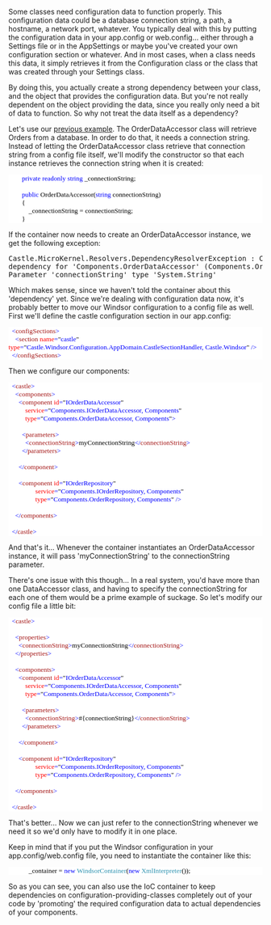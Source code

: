 Some classes need configuration data to function properly. This configuration data could be a database connection string, a path, a hostname, a network port, whatever. You typically deal with this by putting the configuration data in your app.config or web.config... either through a Settings file or in the AppSettings or maybe you've created your own configuration section or whatever.  And in most cases, when a class needs this data, it simply retrieves it from the Configuration class or the class that was created through your Settings class.

By doing this, you actually create a strong dependency between your class, and the object that provides the configuration data. But you're not really dependent on the object providing the data, since you really only need a bit of data to function.  So why not treat the data itself as a dependency?

Let's use our <a href="http://davybrion.com/blog/2008/04/introduction-to-ioc-with-windsor/">previous example</a>.  The OrderDataAccessor class will retrieve Orders from a database. In order to do that, it needs a connection string.  Instead of letting the OrderDataAccessor class retrieve that connection string from a config file itself, we'll modify the constructor so that each instance retrieves the connection string when it is created:

<div style="font-family:Consolas;font-size:10pt;color:black;background:white;">
<p style="margin:0;">&nbsp;&nbsp;&nbsp; &nbsp;&nbsp;&nbsp; <span style="color:blue;">private</span> <span style="color:blue;">readonly</span> <span style="color:blue;">string</span> _connectionString;</p>
<p style="margin:0;">&nbsp;</p>
<p style="margin:0;">&nbsp;&nbsp;&nbsp; &nbsp;&nbsp;&nbsp; <span style="color:blue;">public</span> OrderDataAccessor(<span style="color:blue;">string</span> connectionString)</p>
<p style="margin:0;">&nbsp;&nbsp;&nbsp; &nbsp;&nbsp;&nbsp; {</p>
<p style="margin:0;">&nbsp;&nbsp;&nbsp; &nbsp;&nbsp;&nbsp; &nbsp;&nbsp;&nbsp; _connectionString = connectionString;</p>
<p style="margin:0;">&nbsp;&nbsp;&nbsp; &nbsp;&nbsp;&nbsp; }</p>
</div>

If the container now needs to create an OrderDataAccessor instance, we get the following exception:

<pre>
Castle.MicroKernel.Resolvers.DependencyResolverException : Could not resolve non-optional
dependency for 'Components.OrderDataAccessor' (Components.OrderDataAccessor).
Parameter 'connectionString' type 'System.String'
</pre>

Which makes sense, since we haven't told the container about this 'dependency' yet. Since we're dealing with configuration data now, it's probably better to move our Windsor configuration to a config file as well.  First we'll define the castle configuration section in our app.config:

<div style="font-family:Consolas;font-size:10pt;color:black;background:white;">
<p style="margin:0;"><span style="color:blue;">&nbsp; &lt;</span><span style="color:#a31515;">configSections</span><span style="color:blue;">&gt;</span></p>
<p style="margin:0;"><span style="color:blue;">&nbsp; &nbsp; &lt;</span><span style="color:#a31515;">section</span><span style="color:blue;"> </span><span style="color:red;">name</span><span style="color:blue;">=</span>"<span style="color:blue;">castle</span>"<span style="color:blue;"> </span><span style="color:red;">type</span><span style="color:blue;">=</span>"<span style="color:blue;">Castle.Windsor.Configuration.AppDomain.CastleSectionHandler, Castle.Windsor</span>"<span style="color:blue;"> /&gt;</span></p>
<p style="margin:0;"><span style="color:blue;">&nbsp; &lt;/</span><span style="color:#a31515;">configSections</span><span style="color:blue;">&gt;</span></p>
</div>

Then we configure our components:

<div style="font-family:Consolas;font-size:10pt;color:black;background:white;">
<p style="margin:0;"><span style="color:blue;">&nbsp; &lt;</span><span style="color:#a31515;">castle</span><span style="color:blue;">&gt;</span></p>
<p style="margin:0;"><span style="color:blue;">&nbsp; &nbsp; &lt;</span><span style="color:#a31515;">components</span><span style="color:blue;">&gt;</span></p>
<p style="margin:0;"><span style="color:blue;">&nbsp; &nbsp; &nbsp; &lt;</span><span style="color:#a31515;">component</span><span style="color:blue;"> </span><span style="color:red;">id</span><span style="color:blue;">=</span>"<span style="color:blue;">IOrderDataAccessor</span>"</p>
<p style="margin:0;"><span style="color:blue;">&nbsp; &nbsp; &nbsp; &nbsp; &nbsp; </span><span style="color:red;">service</span><span style="color:blue;">=</span>"<span style="color:blue;">Components.IOrderDataAccessor, Components</span>"</p>
<p style="margin:0;"><span style="color:blue;">&nbsp; &nbsp; &nbsp; &nbsp; &nbsp; </span><span style="color:red;">type</span><span style="color:blue;">=</span>"<span style="color:blue;">Components.OrderDataAccessor, Components</span>"<span style="color:blue;">&gt;</span></p>
<p style="margin:0;">&nbsp;</p>
<p style="margin:0;"><span style="color:blue;">&nbsp; &nbsp; &nbsp; &nbsp; &lt;</span><span style="color:#a31515;">parameters</span><span style="color:blue;">&gt;</span></p>
<p style="margin:0;"><span style="color:blue;">&nbsp; &nbsp; &nbsp; &nbsp; &nbsp; &lt;</span><span style="color:#a31515;">connectionString</span><span style="color:blue;">&gt;</span>myConnectionString<span style="color:blue;">&lt;/</span><span style="color:#a31515;">connectionString</span><span style="color:blue;">&gt;</span></p>
<p style="margin:0;"><span style="color:blue;">&nbsp; &nbsp; &nbsp; &nbsp; &lt;/</span><span style="color:#a31515;">parameters</span><span style="color:blue;">&gt;</span></p>
<p style="margin:0;">&nbsp;</p>
<p style="margin:0;"><span style="color:blue;">&nbsp; &nbsp; &nbsp; &lt;/</span><span style="color:#a31515;">component</span><span style="color:blue;">&gt;</span></p>
<p style="margin:0;">&nbsp;</p>
<p style="margin:0;"><span style="color:blue;">&nbsp; &nbsp; &nbsp; &lt;</span><span style="color:#a31515;">component</span><span style="color:blue;"> </span><span style="color:red;">id</span><span style="color:blue;">=</span>"<span style="color:blue;">IOrderRepository</span>"</p>
<p style="margin:0;"><span style="color:blue;">&nbsp; &nbsp; &nbsp; &nbsp; &nbsp; &nbsp; &nbsp; &nbsp;  </span><span style="color:red;">service</span><span style="color:blue;">=</span>"<span style="color:blue;">Components.IOrderRepository, Components</span>"</p>
<p style="margin:0;"><span style="color:blue;">&nbsp; &nbsp; &nbsp; &nbsp; &nbsp; &nbsp; &nbsp; &nbsp;  </span><span style="color:red;">type</span><span style="color:blue;">=</span>"<span style="color:blue;">Components.OrderRepository, Components</span>"<span style="color:blue;"> /&gt;</span></p>
<p style="margin:0;">&nbsp;</p>
<p style="margin:0;"><span style="color:blue;">&nbsp; &nbsp; &lt;/</span><span style="color:#a31515;">components</span><span style="color:blue;">&gt;</span></p>
<p style="margin:0;">&nbsp;</p>
<p style="margin:0;"><span style="color:blue;">&nbsp; &lt;/</span><span style="color:#a31515;">castle</span><span style="color:blue;">&gt;</span></p>
</div>

And that's it... Whenever the container instantiates an OrderDataAccessor instance, it will pass 'myConnectionString' to the connectionString parameter.

There's one issue with this though... In a real system, you'd have more than one DataAccessor class, and having to specify the connectionString for each one of them would be a prime example of suckage. So let's modify our config file a little bit:

<div style="font-family:Consolas;font-size:10pt;color:black;background:white;">
<p style="margin:0;"><span style="color:blue;">&nbsp; &lt;</span><span style="color:#a31515;">castle</span><span style="color:blue;">&gt;</span></p>
<p style="margin:0;">&nbsp;</p>
<p style="margin:0;"><span style="color:blue;">&nbsp; &nbsp; &lt;</span><span style="color:#a31515;">properties</span><span style="color:blue;">&gt;</span></p>
<p style="margin:0;"><span style="color:blue;">&nbsp; &nbsp; &nbsp; &lt;</span><span style="color:#a31515;">connectionString</span><span style="color:blue;">&gt;</span>myConnectionString<span style="color:blue;">&lt;/</span><span style="color:#a31515;">connectionString</span><span style="color:blue;">&gt;</span></p>
<p style="margin:0;"><span style="color:blue;">&nbsp; &nbsp; &lt;/</span><span style="color:#a31515;">properties</span><span style="color:blue;">&gt;</span></p>
<p style="margin:0;">&nbsp;</p>
<p style="margin:0;"><span style="color:blue;">&nbsp; &nbsp; &lt;</span><span style="color:#a31515;">components</span><span style="color:blue;">&gt;</span></p>
<p style="margin:0;"><span style="color:blue;">&nbsp; &nbsp; &nbsp; &lt;</span><span style="color:#a31515;">component</span><span style="color:blue;"> </span><span style="color:red;">id</span><span style="color:blue;">=</span>"<span style="color:blue;">IOrderDataAccessor</span>"</p>
<p style="margin:0;"><span style="color:blue;">&nbsp; &nbsp; &nbsp; &nbsp; &nbsp; </span><span style="color:red;">service</span><span style="color:blue;">=</span>"<span style="color:blue;">Components.IOrderDataAccessor, Components</span>"</p>
<p style="margin:0;"><span style="color:blue;">&nbsp; &nbsp; &nbsp; &nbsp; &nbsp; </span><span style="color:red;">type</span><span style="color:blue;">=</span>"<span style="color:blue;">Components.OrderDataAccessor, Components</span>"<span style="color:blue;">&gt;</span></p>
<p style="margin:0;">&nbsp;</p>
<p style="margin:0;"><span style="color:blue;">&nbsp; &nbsp; &nbsp; &nbsp; &lt;</span><span style="color:#a31515;">parameters</span><span style="color:blue;">&gt;</span></p>
<p style="margin:0;"><span style="color:blue;">&nbsp; &nbsp; &nbsp; &nbsp; &nbsp; &lt;</span><span style="color:#a31515;">connectionString</span><span style="color:blue;">&gt;</span>#{connectionString}<span style="color:blue;">&lt;/</span><span style="color:#a31515;">connectionString</span><span style="color:blue;">&gt;</span></p>
<p style="margin:0;"><span style="color:blue;">&nbsp; &nbsp; &nbsp; &nbsp; &lt;/</span><span style="color:#a31515;">parameters</span><span style="color:blue;">&gt;</span></p>
<p style="margin:0;">&nbsp;</p>
<p style="margin:0;"><span style="color:blue;">&nbsp; &nbsp; &nbsp; &lt;/</span><span style="color:#a31515;">component</span><span style="color:blue;">&gt;</span></p>
<p style="margin:0;">&nbsp;</p>
<p style="margin:0;"><span style="color:blue;">&nbsp; &nbsp; &nbsp; &lt;</span><span style="color:#a31515;">component</span><span style="color:blue;"> </span><span style="color:red;">id</span><span style="color:blue;">=</span>"<span style="color:blue;">IOrderRepository</span>"</p>
<p style="margin:0;"><span style="color:blue;">&nbsp; &nbsp; &nbsp; &nbsp; &nbsp; &nbsp; &nbsp; &nbsp;  </span><span style="color:red;">service</span><span style="color:blue;">=</span>"<span style="color:blue;">Components.IOrderRepository, Components</span>"</p>
<p style="margin:0;"><span style="color:blue;">&nbsp; &nbsp; &nbsp; &nbsp; &nbsp; &nbsp; &nbsp; &nbsp;  </span><span style="color:red;">type</span><span style="color:blue;">=</span>"<span style="color:blue;">Components.OrderRepository, Components</span>"<span style="color:blue;"> /&gt;</span></p>
<p style="margin:0;">&nbsp;</p>
<p style="margin:0;"><span style="color:blue;">&nbsp; &nbsp; &lt;/</span><span style="color:#a31515;">components</span><span style="color:blue;">&gt;</span></p>
<p style="margin:0;">&nbsp;</p>
<p style="margin:0;"><span style="color:blue;">&nbsp; &lt;/</span><span style="color:#a31515;">castle</span><span style="color:blue;">&gt;</span></p>
</div>

That's better... Now we can just refer to the connectionString whenever we need it so we'd only have to modify it in one place.

Keep in mind that if you put the Windsor configuration in your app.config/web.config file, you need to instantiate the container like this:

<div style="font-family:Consolas;font-size:10pt;color:black;background:white;">
<p style="margin:0;">&nbsp;&nbsp;&nbsp; &nbsp;&nbsp;&nbsp; &nbsp;&nbsp;&nbsp; _container = <span style="color:blue;">new</span> <span style="color:#2b91af;">WindsorContainer</span>(<span style="color:blue;">new</span> <span style="color:#2b91af;">XmlInterpreter</span>());</p>
</div>

So as you can see, you can also use the IoC container to keep dependencies on configuration-providing-classes completely out of your code by 'promoting' the required configuration data to actual dependencies of your components.
